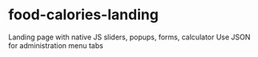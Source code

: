 # food-calories-landing
Landing page with native JS sliders, popups, forms, calculator
Use JSON for administration menu tabs
